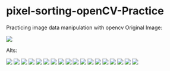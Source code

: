 # pixel-sorting-openCV-Practice
Practicing image data manipulation with opencv
Original Image: 

![](image.png)

Alts:

![](chromatic_image1.png)
![](chromatic_image2.png)
![](chromatic_image3.png)
![](chromatic_image4.png)
![](random_image.png)
![](sorted_image1.png)
![](sorted_image2.png)
![](sorted_image3.png)
![](sorted_image4.png)
![](sorted_image5.png)
![](sorted_image6.png)
![](sorted_image7.png)
![](sorted_image8.png)
![](sorted_image9.png)
![](sorted_image10.png)
![](sorted_image11.png)
![](sorted_image12.png)
![](sorted_image13.png)

